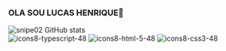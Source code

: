 ### OLA SOU  LUCAS HENRIQUE👋

![snipe02 GitHub stats](https://github-readme-stats.vercel.app/api?username=snipe02&theme=blue-green&show_icons=true)<br/>
![icons8-typescript-48](https://github.com/snipe02/snipe02/assets/108341139/8bf7de1e-a722-47af-aded-0fccb1c62bbc)
![icons8-html-5-48](https://github.com/snipe02/snipe02/assets/108341139/8cf8f37c-26ea-4c32-a51c-8254b4dc7f00)
![icons8-css3-48](https://github.com/snipe02/snipe02/assets/108341139/8cb93ae9-0eb4-4536-b624-9284dad8851c)


